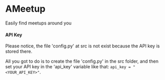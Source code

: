 # AMeetup
Easily find meetups around you



#### API Key
Please notice, the file 'config.py' at src is not exist because the API key is stored there.

All you got to do is to create the file 'config.py' in the src folder, and then set your API key
in the 'api_key' variable like that: ```api_key = "<YOUR_API_KEY>"```.
